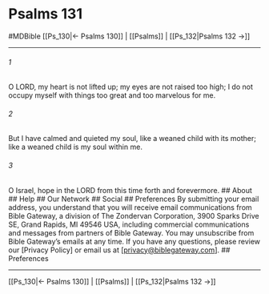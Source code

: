 # Psalms 131
#MDBible
[[Ps_130|← Psalms 130]] | [[Psalms]] | [[Ps_132|Psalms 132 →]]

***




###### 1 

O LORD, my heart is not lifted up; my eyes are not raised too high; I do not occupy myself with things too great and too marvelous for me. 



###### 2 

But I have calmed and quieted my soul, like a weaned child with its mother; like a weaned child is my soul within me. 



###### 3 

O Israel, hope in the LORD from this time forth and forevermore. ## About ## Help ## Our Network ## Social ## Preferences By submitting your email address, you understand that you will receive email communications from Bible Gateway, a division of The Zondervan Corporation, 3900 Sparks Drive SE, Grand Rapids, MI 49546 USA, including commercial communications and messages from partners of Bible Gateway. You may unsubscribe from Bible Gateway&rsquo;s emails at any time. If you have any questions, please review our [Privacy Policy] or email us at [privacy@biblegateway.com]. ## Preferences

***

[[Ps_130|← Psalms 130]] | [[Psalms]] | [[Ps_132|Psalms 132 →]]
